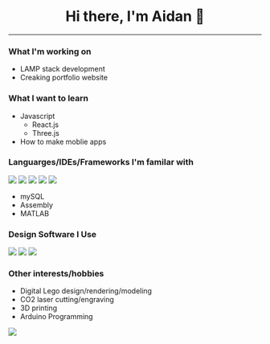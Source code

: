 <h1 align="center">
    Hi there, I'm Aidan 👋
</h1>

- - - -

### What I'm working on
- LAMP stack development
- Creaking portfolio website

### What I want to learn
- Javascript
    - React.js
    - Three.js
- How to make moblie apps

### Languarges/IDEs/Frameworks I'm familar with
<img src="https://img.shields.io/badge/C%2B%2B-00599C?style=for-the-badge&logo=c%2B%2B&logoColor=white" />
<img src="https://img.shields.io/badge/Python-FFD43B?style=for-the-badge&logo=python&logoColor=darkgreen" />

<img src="https://img.shields.io/badge/Atom-66595C?style=for-the-badge&logo=Atom&logoColor=white" />

<img src="https://img.shields.io/badge/PowerShell-5391FE?style=for-the-badge&logo=PowerShell&logoColor=white" />
<img src="https://img.shields.io/badge/blender-%23F5792A.svg?style=for-the-badge&logo=blender&logoColor=white" />

- mySQL
- Assembly
- MATLAB

### Design Software I Use
<img src="https://img.shields.io/badge/Inkscape-000000?style=for-the-badge&logo=Inkscape&logoColor=white" />
<img src="https://img.shields.io/badge/gimp-5C5543?style=for-the-badge&logo=gimp&logoColor=white" />
<img src="https://img.shields.io/badge/blender-%23F5792A.svg?style=for-the-badge&logo=blender&logoColor=white" />

### Other interests/hobbies
- Digital Lego design/rendering/modeling
- CO2 laser cutting/engraving
- 3D printing
- Arduino Programming
<img src="https://img.shields.io/badge/Arduino-00979D?style=for-the-badge&logo=Arduino&logoColor=white" />


